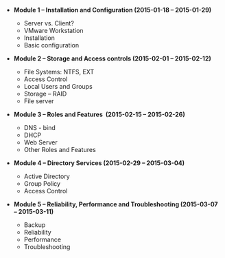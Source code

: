 *   **Module 1 – Installation and Configuration (2015-01-18 – 2015-01-29)**
    *   Server vs. Client?
    *   VMware Workstation
    *   Installation
    *   Basic configuration

*   **Module 2 – Storage and Access controls (2015-02-01 – 2015-02-12)**
    *   File Systems: NTFS, EXT
    *   Access Control
    *   Local Users and Groups
    *   Storage – RAID
    *   File server

*   **Module 3 – Roles and Features  (2015-02-15 – 2015-02-26)**
    *   DNS	- bind
    *   DHCP
    *   Web Server
    *   Other Roles and Features

*   **Module 4 – Directory Services (2015-02-29 – 2015-03-04)**
    *   Active Directory
    *   Group Policy
    *   Access Control

*   **Module 5 – Reliability, Performance and Troubleshooting (2015-03-07 – 2015-03-11)**
    *   Backup
    *   Reliability
    *   Performance
    *   Troubleshooting